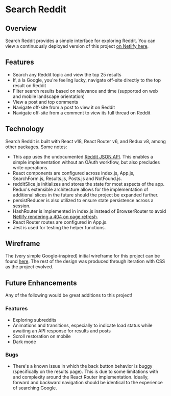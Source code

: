 # Search Reddit

## Overview
Search Reddit provides a simple interface for exploring Reddit. You can view a continuously deployed version of this project [on Netlify here](https://searchreddit.netlify.app). 

## Features
* Search any Reddit topic and view the top 25 results
* If, à la Google, you're feeling lucky, navigate off-site directly to the top result on Reddit
* Filter search results based on relevance and time (supported on web and mobile landscape orientation)
* View a post and top comments
* Navigate off-site from a post to view it on Reddit
* Navigate off-site from a comment to view its full thread on Reddit

## Technology
Search Reddit is built with React v18, React Router v6, and Redux v8, among other packages. Some notes:
* This app uses the undocumented [Reddit JSON API](https://github.com/reddit-archive/reddit/wiki/JSON). This enables a simple implementation without an OAuth workflow, but also precludes write operations.
* React components are configured across index.js, App.js, SearchForm.js, Results.js, Posts.js and NotFound.js.
* redditSlice.js initializes and stores the state for most aspects of the app. Redux's extensible architecture allows for the implementation of additional slices in the future should the project be expanded further.
* persistReducer is also utilized to ensure state persistence across a session.
* HashRouter is implemented in index.js instead of BrowserRouter to avoid [Netlify rendering a 404 on page refresh](https://stackoverflow.com/questions/58065603/netlify-renders-404-on-page-refresh-using-react-and-react-router).
* React Router routes are configured in App.js.
* Jest is used for testing the helper functions.

## Wireframe
The (very simple Google-inspired) initial wireframe for this project can be found [here](https://www.figma.com/file/F1tokKFFEYAwaG44DK1eLh/Reddit-Client?node-id=0%3A1&t=5uDNHUXfGCIzeNVP-1). The rest of the design was produced through iteration with CSS as the project evolved.

## Future Enhancements
Any of the following would be great additions to this project!

### Features
* Exploring subreddits
* Animations and transitions, especially to indicate load status while awaiting an API response for results and posts
* Scroll restoration on mobile
* Dark mode

### Bugs
* There's a known issue in which the back button behavior is buggy (specifically on the results page). This is due to some limitations with and complexity around the React Router implementation. Ideally, forward and backward navigation should be identical to the experience of searching Google.
